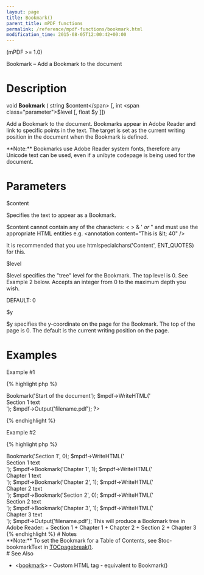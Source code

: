 ```yaml
---
layout: page
title: Bookmark()
parent_title: mPDF functions
permalink: /reference/mpdf-functions/bookmark.html
modification_time: 2015-08-05T12:00:42+00:00
---
```


(mPDF >= 1.0)

Bookmark – Add a Bookmark to the document

# Description

void **Bookmark** ( string <span class="parameter">$content</span> [, int <span class="parameter">$level</span> [, float <span class="parameter">$y</span> ]])

Add a Bookmark to the document. Bookmarks appear in Adobe Reader and link to specific points in the text. The target is set as the current writing position in the document when the Bookmark is defined.

<div class="alert alert-info" role="alert">**Note:** Bookmarks use Adobe Reader system fonts, therefore any Unicode text can be used, even if a unibyte codepage is being used for the document.</div>

# Parameters

<span class="parameter">$content</span>

Specifies the text to appear as a Bookmark.

<span class="parameter">$content</span> cannot contain any of the characters: &lt; &gt; &amp; ' *or* " and must use the appropriate HTML entities e.g. &lt;annotation content="This is &amp;lt; 40" /&gt;

It is recommended that you use htmlspecialchars('Content', ENT_QUOTES) for this.

<span class="parameter">$level</span>

<span class="parameter">$level</span> specifies the "tree" level for the Bookmark. The top level is 0. See Example 2 below. Accepts an integer from 0 to the maximum depth you wish.

<span class="smallblock">DEFAULT</span>: 0

<span class="parameter">$y</span>

<span class="parameter">$y</span> specifies the y-coordinate on the page for the Bookmark. The top of the page is 0. The default is the current writing position on the page.

<span class="smallblock"></span>

#

# Examples

Example #1

{% highlight php %}
<?php

$mpdf = new \Mpdf\Mpdf();

$mpdf->Bookmark('Start of the document');

$mpdf->WriteHTML('<div>Section 1 text</div>');

$mpdf->Output('filename.pdf');

?>
{% endhighlight %}

Example #2

{% highlight php %}
<?php

$mpdf = new \Mpdf\Mpdf();

$mpdf->Bookmark('Section 1', 0);

$mpdf->WriteHTML('<div>Section 1 text</div>');

$mpdf->Bookmark('Chapter 1', 1);

$mpdf->WriteHTML('<div>Chapter 1 text</div>');

$mpdf->Bookmark('Chapter 2', 1);

$mpdf->WriteHTML('<div>Chapter 2 text</div>');

$mpdf->Bookmark('Section 2', 0);

$mpdf->WriteHTML('<div>Section 2 text</div>');

$mpdf->Bookmark('Chapter 3', 1);

$mpdf->WriteHTML('<div>Chapter 3 text</div>');

$mpdf->Output('filename.pdf');

This will produce a Bookmark tree in Adobe Reader:

+ Section 1

  + Chapter 1

  + Chapter 2

+ Section 2

  + Chapter 3
{% endhighlight %}

# Notes

<div class="alert alert-info" role="alert">**Note:** To set the Bookmark for a Table of Contents, see <span class="parameter">$toc-bookmarkText</span> in <a href="{{ "/reference/mpdf-functions/tocpagebreak.html" | prepend: site.baseurl }}">TOCpagebreak()</a>.</div>

# See Also

<ul>
<li class="manual_boxlist">&lt;<a href="{{ "/reference/html-control-tags/bookmark.html" | prepend: site.baseurl }}">bookmark</a>&gt; - Custom HTML tag - equivalent to Bookmark()</li>
</ul>
